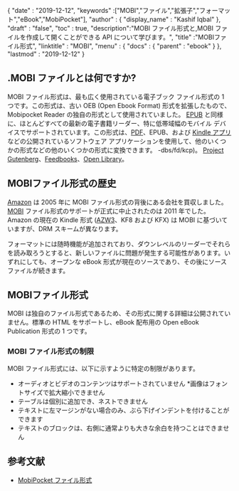 {
  "date" : "2019-12-12",
  "keywords" :["MOBI","ファイル","拡張子","フォーマット","eBook","MobiPocket"],
  "author" : {
    "display_name" : "Kashif Iqbal"
},
  "draft" : "false",
  "toc" : true,
  "description":"MOBI ファイル形式と,MOBI ファイルを作成して開くことができる API について学びます。",
  "title" :"MOBIファイル形式",
  "linktitle" : "MOBI",
  "menu" : {
    "docs" : {
      "parent" : "ebook"
}
},
  "lastmod" : "2019-12-12"
}

## .MOBI ファイルとは何ですか?

MOBI ファイル形式は、最も広く使用されている電子ブック ファイル形式の 1 つです。この形式は、古い OEB (Open Ebook Format) 形式を拡張したもので、Mobipocket Reader の独自の形式として使用されていました。 [EPUB](/ebook/epub/) と同様に、ほとんどすべての最新の電子書籍リーダー、特に低帯域幅のモバイル デバイスでサポートされています。この形式は、[PDF](/pdf/)、EPUB、および [Kindle アプリ](https://www.amazon.com/kindle) などの公開されているソフトウェア アプリケーションを使用して、他のいくつかの形式などの他のいくつかの形式に変換できます。 -dbs/fd/kcp)。 [Project Gutenberg](https://www.gutenberg.org/)、[Feedbooks](http://www.feedbooks.com/)、[Open Library]( https://openlibrary.org/)。

## MOBIファイル形式の歴史

[Amazon](https://www.amazon.com) は 2005 年に MOBI ファイル形式の背後にある会社を買収しました。[MOBI](/ebook/mobi/) ファイル形式のサポートが正式に中止されたのは 2011 年でした。 Amazon の現在の Kindle 形式 ([AZW3](/ebook/azw3/)、KF8 および KFX) は MOBI に基づいていますが、DRM スキームが異なります。

フォーマットには随時機能が追加されており、ダウンレベルのリーダーでそれらを読み取ろうとすると、新しいファイルに問題が発生する可能性があります。いずれにしても、オープンな eBook 形式が現在のソースであり、その後にソース ファイルが続きます。

## MOBIファイル形式

MOBI は独自のファイル形式であるため、その形式に関する詳細は公開されていません。標準の HTML をサポートし、eBook 配布用の Open eBook Publication 形式の 1 つです。

### MOBI ファイル形式の制限

MOBI ファイル形式には、以下に示すように特定の制限があります。

* オーディオとビデオのコンテンツはサポートされていません
*画像はフォントサイズで拡大縮小できません
* テーブルは個別に追加でき、ネストできません
* テキストに左マージンがない場合のみ、ぶら下げインデントを付けることができます
* テキストのブロックは、右側に通常よりも大きな余白を持つことはできません

## 参考文献

* [MobiPocket ファイル形式](https://web.archive.org/web/20160414103204/http://www.mobipocket.com/dev/article.asp?BaseFolder#prcgen&File#mobiformat.htm)


